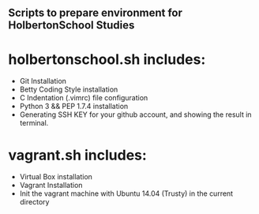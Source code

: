 ## Scripts to prepare environment for HolbertonSchool Studies

# holbertonschool.sh includes:
- Git Installation
- Betty Coding Style installation
- C Indentation (.vimrc) file configuration
- Python 3 && PEP 1.7.4 installation 
- Generating SSH KEY for your github account, and showing the result in terminal.

# vagrant.sh includes:
- Virtual Box installation
- Vagrant Installation 
- Init the vagrant machine with Ubuntu 14.04 (Trusty)  in the current directory
